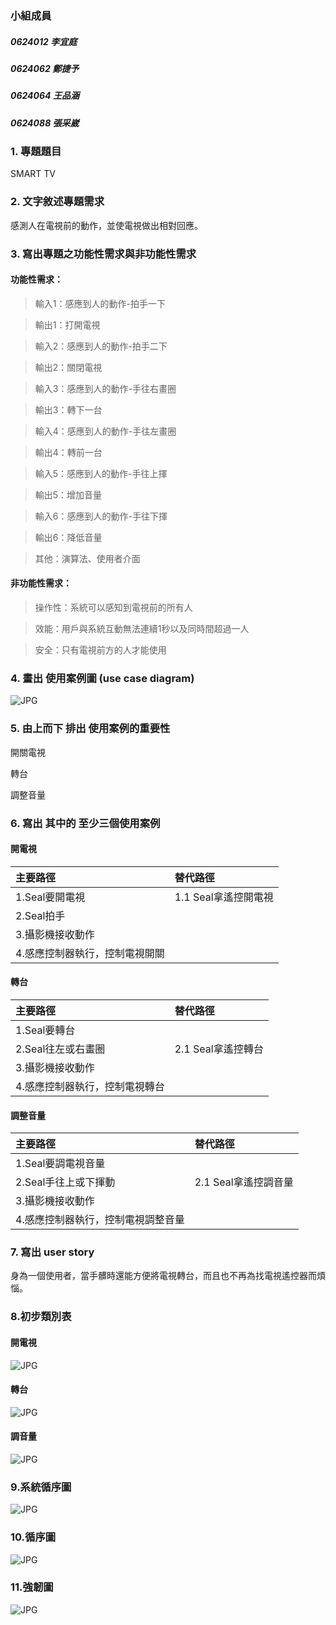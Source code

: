 ### 小組成員
##### 0624012 李宜庭

##### 0624062 鄭捷予

##### 0624064 王品涵

##### 0624088 張采崴

### 1.	專題題目
SMART TV
### 2.	文字敘述專題需求
感測人在電視前的動作，並使電視做出相對回應。
### 3.	寫出專題之功能性需求與非功能性需求
#### 功能性需求： 
>輸入1：感應到人的動作-拍手一下 

>輸出1：打開電視 

>輸入2：感應到人的動作-拍手二下 

>輸出2：關閉電視 

>輸入3：感應到人的動作-手往右畫圈 

>輸出3：轉下一台 

>輸入4：感應到人的動作-手往左畫圈 

>輸出4：轉前一台 

>輸入5：感應到人的動作-手往上揮 

>輸出5：增加音量 

>輸入6：感應到人的動作-手往下揮 

>輸出6：降低音量 

>其他：演算法、使用者介面 

#### 非功能性需求： 

>操作性：系統可以感知到電視前的所有人 

>效能：用戶與系統互動無法連續1秒以及同時間超過一人

>安全：只有電視前方的人才能使用

### 4.	畫出 使用案例圖 (use case diagram)
![JPG](使用案例圖1114_02.jpg "案例圖")
### 5.	由上而下 排出 使用案例的重要性
開關電視

轉台

調整音量

### 6. 寫出 其中的 至少三個使用案例
#### 開電視

|    主要路徑  |    替代路徑        |
|:------------|:------------      |                 
|1.Seal要開電視|1.1 Seal拿遙控開電視|
|2.Seal拍手    |                   |
|3.攝影機接收動作|                 |
|4.感應控制器執行，控制電視開關|             |

#### 轉台

|    主要路徑  |    替代路徑        |
|:------------|:------------      |
|1.Seal要轉台|                   |
|2.Seal往左或右畫圈|2.1 Seal拿遙控轉台|
|3.攝影機接收動作|                 |
|4.感應控制器執行，控制電視轉台|             |

#### 調整音量

|    主要路徑  |    替代路徑        |
|:------------|:------------      |
|1.Seal要調電視音量|                   |
|2.Seal手往上或下揮動|2.1 Seal拿遙控調音量|
|3.攝影機接收動作|                 |
|4.感應控制器執行，控制電視調整音量|             |


### 7. 寫出 user story 

身為一個使用者，當手髒時還能方便將電視轉台，而且也不再為找電視遙控器而煩惱。

### 8.初步類別表
#### 開電視    
![JPG](類別圖拍手.jpg "類別表")
#### 轉台
![JPG](類別圖揮手.jpg "類別表")
#### 調音量
![JPG](類別圖畫圈.jpg "類別表")

### 9.系統循序圖
![JPG](系統循序圖new.jpg "系統循序圖")

### 10.循序圖
![JPG](循序圖1031.jpg "循序圖")

### 11.強韌圖
![JPG](強韌圖.jpg "強韌圖")
